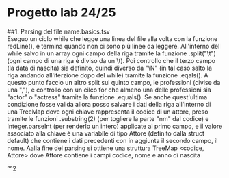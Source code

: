 # Progetto lab 24/25

##1. Parsing del file name.basics.tsv  
Eseguo un ciclo while che legge una linea del file alla volta con la funzione redLine(), e termina quando non ci sono più linee da leggere. All'interno del while salvo in un array ogni campo della riga tramite la funzione .split("\\t") (ogni campo di una riga è diviso da un \t). Poi controllo che il terzo campo (la data di nascita) sia definito, quindi diverso da "\N" (in tal caso salto la riga andando all'iterzione dopo del while) tramite la funzione .eqals(). A questo punto faccio un altro split sul quinto campo, le professioni (divise da una ","), e controllo con un cilco for che almeno una delle professioni sia "actor" o "actress" tramite la funzione .equals(). Se anche quest'ultima condizione fosse valida allora posso salvare i dati della riga all'interno di una TreeMap dove ogni chiave rappresenta il codice di un attore, preso tramite le funzioni .substring(2) (per togliere la parte "nm" dal codice) e Integer.parseInt (per renderlo un intero) applicate al primo campo, e il valore associato alla chiave è una variabile di tipo Attore (definito dalla struct default) che contiene i dati precedenti con in aggiunta il secondo campo, il nome. Aalla fine del parsing si ottiene una struttura TreeMap <codice, Attore> dove Attore contiene i campi codice, nome e anno di nascita

°°2
